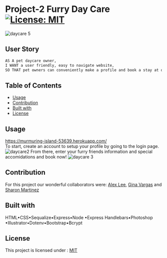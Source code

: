 # Project-2 Furry Day Care  [![License: MIT](https://img.shields.io/badge/License-MIT-yellow.svg)](https://opensource.org/licenses/MIT)

![daycare 5](https://user-images.githubusercontent.com/30086519/113203000-efcc9f80-9217-11eb-8ff8-9a43a8c5c39b.png)

  ## User Story

  ```md
  AS A pet daycare owner, 
  I WANT a user friendly, easy to navigate website,
  SO THAT pet owners can conveniently make a profile and book a stay at our daycare center
  ```

  ## Table of Contents

  * [Usage](#Usage)
  * [Contribution](#Contribution)
  * [Built with](#Built-with)
  * [License](#License)

  ## Usage 
  https://murmuring-island-53639.herokuapp.com/   
  To start, create an account to setup your profile by going to the login page.
  ![daycare2](https://user-images.githubusercontent.com/30086519/113202994-efcc9f80-9217-11eb-8f7f-624f4af159aa.png)
  From there, enter your furry friends information and special accomidations and book now!
  ![daycare 3](https://user-images.githubusercontent.com/30086519/113202992-ef340900-9217-11eb-8bee-b85bbe5ea347.png)

 ## Contribution
 For this project our wonderful collaborators were: [Alex Lee](https://github.com/alexdelrey), [Gina Vargas](https://github.com/ginavargas1) and [Sharon Martinez](https://github.com/Sharon1106)
  
  ## Built with
  HTML•CSS•Sequalize•Express•Node •Express Handlebars•Photoshop •Illustrator•Dotenv•Bootstrap•Bcrypt

  ## License 
  This project is licensed under : [MIT](https://opensource.org/licenses/MIT)
